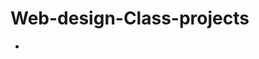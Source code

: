 # Web-design-Class-projects

<ul>
<li><a href="intro_html/index.html" target="_blank> Intro to html</li>
</ul>